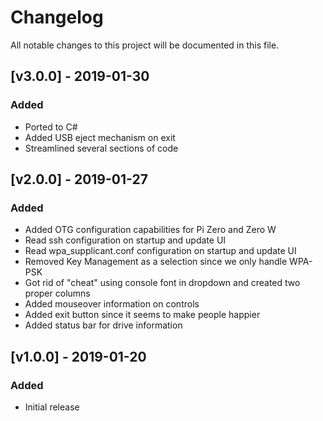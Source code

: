 # Changelog
All notable changes to this project will be documented in this file.

## [v3.0.0] - 2019-01-30
### Added
- Ported to C#
- Added USB eject mechanism on exit
- Streamlined several sections of code

## [v2.0.0] - 2019-01-27
### Added
- Added OTG configuration capabilities for Pi Zero and Zero W
- Read ssh configuration on startup and update UI
- Read wpa_supplicant.conf configuration on startup and update UI
- Removed Key Management as a selection since we only handle WPA-PSK
- Got rid of "cheat" using console font in dropdown and created two proper columns
- Added mouseover information on controls
- Added exit button since it seems to make people happier
- Added status bar for drive information

## [v1.0.0] - 2019-01-20
### Added
- Initial release
